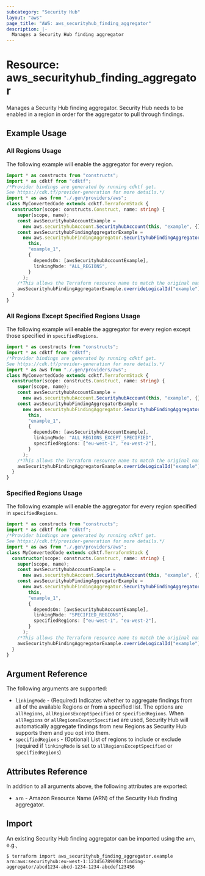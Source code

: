 ```yaml
---
subcategory: "Security Hub"
layout: "aws"
page_title: "AWS: aws_securityhub_finding_aggregator"
description: |-
  Manages a Security Hub finding aggregator
---
```


# Resource: aws_securityhub_finding_aggregator

Manages a Security Hub finding aggregator. Security Hub needs to be enabled in a region in order for the aggregator to pull through findings.

## Example Usage

### All Regions Usage

The following example will enable the aggregator for every region.

```typescript
import * as constructs from "constructs";
import * as cdktf from "cdktf";
/*Provider bindings are generated by running cdktf get.
See https://cdk.tf/provider-generation for more details.*/
import * as aws from "./.gen/providers/aws";
class MyConvertedCode extends cdktf.TerraformStack {
  constructor(scope: constructs.Construct, name: string) {
    super(scope, name);
    const awsSecurityhubAccountExample =
      new aws.securityhubAccount.SecurityhubAccount(this, "example", {});
    const awsSecurityhubFindingAggregatorExample =
      new aws.securityhubFindingAggregator.SecurityhubFindingAggregator(
        this,
        "example_1",
        {
          dependsOn: [awsSecurityhubAccountExample],
          linkingMode: "ALL_REGIONS",
        }
      );
    /*This allows the Terraform resource name to match the original name. You can remove the call if you don't need them to match.*/
    awsSecurityhubFindingAggregatorExample.overrideLogicalId("example");
  }
}

```

### All Regions Except Specified Regions Usage

The following example will enable the aggregator for every region except those specified in `specifiedRegions`.

```typescript
import * as constructs from "constructs";
import * as cdktf from "cdktf";
/*Provider bindings are generated by running cdktf get.
See https://cdk.tf/provider-generation for more details.*/
import * as aws from "./.gen/providers/aws";
class MyConvertedCode extends cdktf.TerraformStack {
  constructor(scope: constructs.Construct, name: string) {
    super(scope, name);
    const awsSecurityhubAccountExample =
      new aws.securityhubAccount.SecurityhubAccount(this, "example", {});
    const awsSecurityhubFindingAggregatorExample =
      new aws.securityhubFindingAggregator.SecurityhubFindingAggregator(
        this,
        "example_1",
        {
          dependsOn: [awsSecurityhubAccountExample],
          linkingMode: "ALL_REGIONS_EXCEPT_SPECIFIED",
          specifiedRegions: ["eu-west-1", "eu-west-2"],
        }
      );
    /*This allows the Terraform resource name to match the original name. You can remove the call if you don't need them to match.*/
    awsSecurityhubFindingAggregatorExample.overrideLogicalId("example");
  }
}

```

### Specified Regions Usage

The following example will enable the aggregator for every region specified in `specifiedRegions`.

```typescript
import * as constructs from "constructs";
import * as cdktf from "cdktf";
/*Provider bindings are generated by running cdktf get.
See https://cdk.tf/provider-generation for more details.*/
import * as aws from "./.gen/providers/aws";
class MyConvertedCode extends cdktf.TerraformStack {
  constructor(scope: constructs.Construct, name: string) {
    super(scope, name);
    const awsSecurityhubAccountExample =
      new aws.securityhubAccount.SecurityhubAccount(this, "example", {});
    const awsSecurityhubFindingAggregatorExample =
      new aws.securityhubFindingAggregator.SecurityhubFindingAggregator(
        this,
        "example_1",
        {
          dependsOn: [awsSecurityhubAccountExample],
          linkingMode: "SPECIFIED_REGIONS",
          specifiedRegions: ["eu-west-1", "eu-west-2"],
        }
      );
    /*This allows the Terraform resource name to match the original name. You can remove the call if you don't need them to match.*/
    awsSecurityhubFindingAggregatorExample.overrideLogicalId("example");
  }
}

```

## Argument Reference

The following arguments are supported:

- `linkingMode` - (Required) Indicates whether to aggregate findings from all of the available Regions or from a specified list. The options are `allRegions`, `allRegionsExceptSpecified` or `specifiedRegions`. When `allRegions` or `allRegionsExceptSpecified` are used, Security Hub will automatically aggregate findings from new Regions as Security Hub supports them and you opt into them.
- `specifiedRegions` - (Optional) List of regions to include or exclude (required if `linkingMode` is set to `allRegionsExceptSpecified` or `specifiedRegions`)

## Attributes Reference

In addition to all arguments above, the following attributes are exported:

- `arn` - Amazon Resource Name (ARN) of the Security Hub finding aggregator.

## Import

An existing Security Hub finding aggregator can be imported using the `arn`, e.g.,

```
$ terraform import aws_securityhub_finding_aggregator.example arn:aws:securityhub:eu-west-1:123456789098:finding-aggregator/abcd1234-abcd-1234-1234-abcdef123456
```

<!-- cache-key: cdktf-0.17.0-pre.15 input-9c4c5bacaaf34b64b8e99a1cfc291b3a7b743d6392d1df25b51574e84bf2852c -->